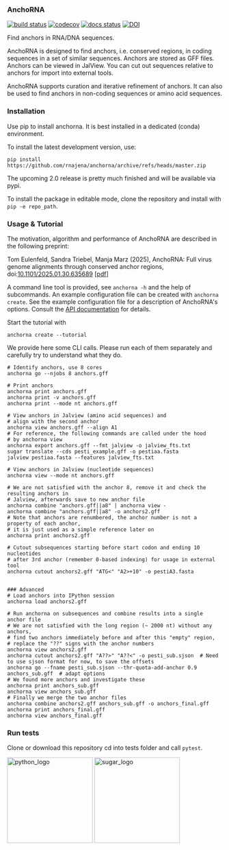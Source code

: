 ### AnchoRNA
[![build status](https://github.com/rnajena/anchorna/workflows/tests/badge.svg)](https://github.com/rnajena/anchorna/actions)
[![codecov](https://codecov.io/gh/rnajena/anchorna/branch/master/graph/badge.svg)](https://codecov.io/gh/rnajena/anchorna)
[![docs status](https://readthedocs.org/projects/anchorna/badge/?version=latest)](https://anchorna.readthedocs.io)
[![DOI](https://zenodo.org/badge/DOI/10.5281/zenodo.12190267.svg)](https://doi.org/10.5281/zenodo.12190267)

Find anchors in RNA/DNA sequences.

AnchoRNA is designed to find anchors, i.e. conserved regions, in coding sequences in a set of similar sequences. Anchors are stored as GFF files.
Anchors can be viewed in JalView. You can cut out sequences relative to anchors for import into external tools.

AnchoRNA supports curation and iterative refinement of anchors. It can also be used to find anchors in non-coding sequences or amino acid sequences.

### Installation

Use pip to install anchorna. It is best installed in a dedicated (conda) environment.

To install the latest development version, use:

```
pip install https://github.com/rnajena/anchorna/archive/refs/heads/master.zip
```

The upcoming 2.0 release is pretty much finished and will be available via pypi.

To install the package in editable mode, clone the repository and install with `pip -e repo_path`.

### Usage & Tutorial

The motivation, algorithm and performance of AnchoRNA are described in the following preprint:

Tom Eulenfeld, Sandra Triebel, Manja Marz (2025),
AnchoRNA: Full virus genome alignments through conserved anchor regions,
doi:[10.1101/2025.01.30.635689](https://doi.org/10.1101/2025.01.30.635689)
[[pdf](https://www.biorxiv.org/content/10.1101/2025.01.30.635689.full.pdf)]

A command line tool is provided, see `anchorna -h` and the help of subcommands. An example configuration file can be created with `anchorna create`.
See the example configuration file for a description of AnchoRNA's options. Consult the [API documentation](https://anchorna.readthedocs.io) for details.

Start the tutorial with

```
anchorna create --tutorial
```

We provide here some CLI calls. Please run each of them separately and carefully try to understand what they do.

```
# Identify anchors, use 8 cores
anchorna go --njobs 8 anchors.gff

# Print anchors
anchorna print anchors.gff
anchorna print -v anchors.gff
anchorna print --mode nt anchors.gff

# View anchors in Jalview (amino acid sequences) and
# align with the second anchor
anchorna view anchors.gff --align A1
# For reference, the following commands are called under the hood
# by anchorna view
anchorna export anchors.gff --fmt jalview -o jalview_fts.txt
sugar translate --cds pesti_example.gff -o pestiaa.fasta
jalview pestiaa.fasta --features jalview_fts.txt

# View anchors in Jalview (nucleotide sequences)
anchorna view --mode nt anchors.gff

# We are not satisfied with the anchor 8, remove it and check the resulting anchors in
# Jalview, afterwards save to new anchor file
anchorna combine "anchors.gff||a8" | anchorna view -
anchorna combine "anchors.gff||a8" -o anchors2.gff
# Note that anchors are renumbered, the anchor number is not a property of each anchor,
# it is just used as a simple reference later on
anchorna print anchors2.gff

# Cutout subsequences starting before start codon and ending 10 nucleotides
# after 3rd anchor (remember 0-based indexing) for usage in external tool
anchorna cutout anchors2.gff "ATG<" "A2>+10" -o pestiA3.fasta


### Advanced
# Load anchors into IPython session
anchorna load anchors2.gff

# Run anchorna on subsequences and combine results into a single anchor file
# We are not satisfied with the long region (~ 2000 nt) without any anchors,
# find two anchors immediately before and after this "empty" region,
# replace the "??" signs with the anchor numbers
anchorna view anchors2.gff
anchorna cutout anchors2.gff "A??>" "A??<" -o pesti_sub.sjson  # Need to use sjson format for now, to save the offsets
anchorna go --fname pesti_sub.sjson --thr-quota-add-anchor 0.9 anchors_sub.gff  # adapt options
# We found more anchors and investigate these
anchorna print anchors_sub.gff
anchorna view anchors_sub.gff
# Finally we merge the two anchor files
anchorna combine anchors2.gff anchors_sub.gff -o anchors_final.gff
anchorna print anchors_final.gff
anchorna view anchors_final.gff
```

### Run tests

Clone or download this repository cd into tests folder and call `pytest`.

[<img src="https://www.python.org/static/community_logos/python-powered-w-200x80.png" alt="python_logo" width="200">](https://www.python.org/)
[<img src="https://raw.github.com/rnajena/sugar/logo/sugar_logo.png" alt="sugar_logo" width="200">](https://github.com/rnajena/sugar)
